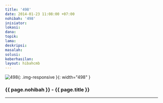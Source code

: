 ```yaml
---
title: '498'
date: 2014-01-23 11:08:00 +07:00
nohibah: '498'
inisiator:
lokasi:
dana:
topik:
lama:
deskripsi:
masalah:
solusi:
keberhasilan:
layout: hibahcmb
---
```


![498](/static/img/hibahcmb/498.png){: .img-responsive }{: width="498" }

### {{ page.nohibah }} - {{ page.title }}

---
